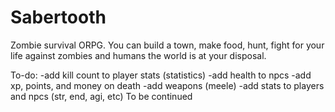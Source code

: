 # Sabertooth
Zombie survival ORPG. You can build a town, make food, hunt, fight for your life against zombies and humans the world is at your disposal.

To-do:
-add kill count to player stats (statistics)
-add health to npcs
-add xp, points, and money on death
-add weapons (meele)
-add stats to players and npcs (str, end, agi, etc)
To be continued
